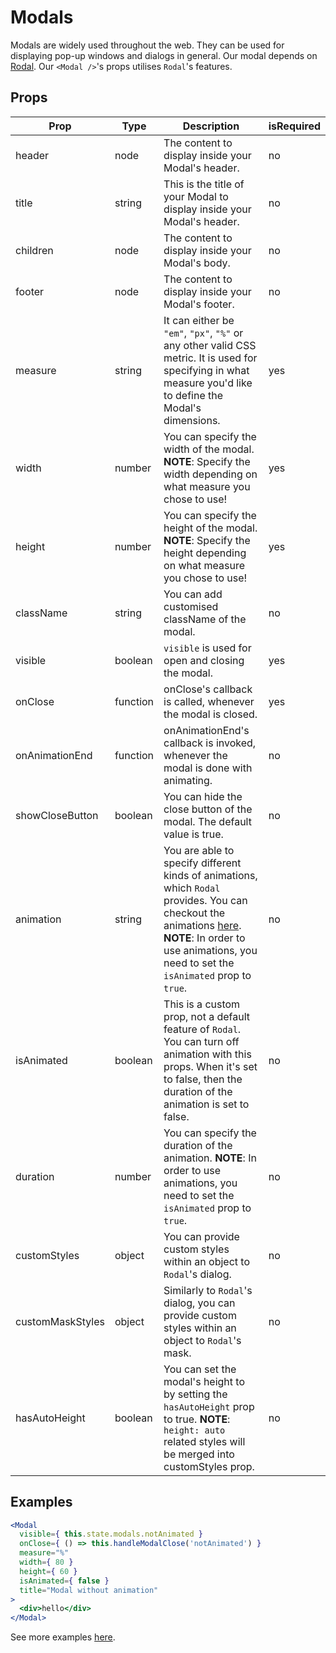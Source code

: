 # Modals

Modals are widely used throughout the web. They can be used for displaying pop-up windows and dialogs in general. Our modal depends on [Rodal](https://github.com/chenjiahan/rodal). Our `<Modal />`'s props utilises `Rodal`'s features.

## Props

| Prop | Type | Description | isRequired |
| ---- | ---- | ----------- | ---------- |
| header | node | The content to display inside your Modal's header. | no |
| title | string | This is the title of your Modal to display inside your Modal's header. | no |
| children | node | The content to display inside your Modal's body. | no |
| footer | node | The content to display inside your Modal's footer. | no |
| measure | string | It can either be `"em"`, `"px"`, `"%"` or any other valid CSS metric. It is used for specifying in what measure you'd like to define the Modal's dimensions. | yes |
| width | number | You can specify the width of the modal. **NOTE**: Specify the width depending on what measure you chose to use! | yes |
| height | number | You can specify the height of the modal. **NOTE**: Specify the height depending on what measure you chose to use! | yes |
| className | string | You can add customised className of the modal. | no |
| visible | boolean | `visible` is used for open and closing the modal. | yes |
| onClose | function | onClose's callback is called, whenever the modal is closed. | yes |
| onAnimationEnd | function | onAnimationEnd's callback is invoked, whenever the modal is done with animating. | no |
| showCloseButton | boolean | You can hide the close button of the modal. The default value is true. | no |
| animation | string | You are able to specify different kinds of animations, which `Rodal` provides. You can checkout the animations [here](http://chenjiahan.github.io/rodal/). **NOTE**: In order to use animations, you need to set the `isAnimated` prop to `true`. | no |
| isAnimated | boolean | This is a custom prop, not a default feature of `Rodal`. You can turn off animation with this props. When it's set to false, then the duration of the animation is set to false. | no |
| duration | number | You can specify the duration of the animation. **NOTE**: In order to use animations, you need to set the `isAnimated` prop to `true`. | no |
| customStyles | object | You can provide custom styles within an object to `Rodal`'s dialog. | no |
| customMaskStyles | object | Similarly to `Rodal`'s dialog, you can provide custom styles within an object to `Rodal`'s mask. | no |
| hasAutoHeight | boolean | You can set the modal's height to by setting the `hasAutoHeight` prop to true. **NOTE**: `height: auto` related styles will be merged into customStyles prop. | no |

## Examples

```jsx
<Modal
  visible={ this.state.modals.notAnimated }
  onClose={ () => this.handleModalClose('notAnimated') }
  measure="%"
  width={ 80 }
  height={ 60 }
  isAnimated={ false }
  title="Modal without animation"
>
  <div>hello</div>
</Modal>
```

See more examples [here](/src/pages/modals.js).
